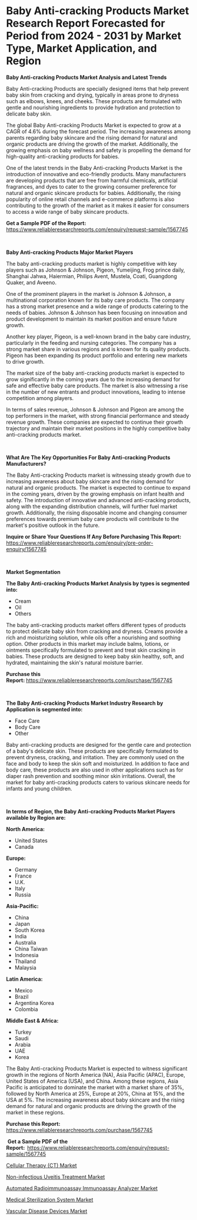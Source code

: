 <p><h1>Baby Anti-cracking Products Market Research Report Forecasted for Period from 2024 -  2031 by Market Type, Market Application, and Region</h1></p><p><strong>Baby Anti-cracking Products Market Analysis and Latest Trends</strong></p>
<p><p>Baby Anti-cracking Products are specially designed items that help prevent baby skin from cracking and drying, typically in areas prone to dryness such as elbows, knees, and cheeks. These products are formulated with gentle and nourishing ingredients to provide hydration and protection to delicate baby skin.</p><p>The global Baby Anti-cracking Products Market is expected to grow at a CAGR of 4.6% during the forecast period. The increasing awareness among parents regarding baby skincare and the rising demand for natural and organic products are driving the growth of the market. Additionally, the growing emphasis on baby wellness and safety is propelling the demand for high-quality anti-cracking products for babies.</p><p>One of the latest trends in the Baby Anti-cracking Products Market is the introduction of innovative and eco-friendly products. Many manufacturers are developing products that are free from harmful chemicals, artificial fragrances, and dyes to cater to the growing consumer preference for natural and organic skincare products for babies. Additionally, the rising popularity of online retail channels and e-commerce platforms is also contributing to the growth of the market as it makes it easier for consumers to access a wide range of baby skincare products.</p></p>
<p><strong>Get a Sample PDF of the Report:&nbsp;</strong> <a href="https://www.reliableresearchreports.com/enquiry/request-sample/1567745">https://www.reliableresearchreports.com/enquiry/request-sample/1567745</a></p>
<p>&nbsp;</p>
<p><strong>Baby Anti-cracking Products Major Market Players</strong></p>
<p><p>The baby anti-cracking products market is highly competitive with key players such as Johnson & Johnson, Pigeon, Yumeijing, Frog prince daily, Shanghai Jahwa, Haiermian, Philips Avent, Mustela, Coati, Guangdong Quaker, and Aveeno. </p><p>One of the prominent players in the market is Johnson & Johnson, a multinational corporation known for its baby care products. The company has a strong market presence and a wide range of products catering to the needs of babies. Johnson & Johnson has been focusing on innovation and product development to maintain its market position and ensure future growth.</p><p>Another key player, Pigeon, is a well-known brand in the baby care industry, particularly in the feeding and nursing categories. The company has a strong market share in various regions and is known for its quality products. Pigeon has been expanding its product portfolio and entering new markets to drive growth.</p><p>The market size of the baby anti-cracking products market is expected to grow significantly in the coming years due to the increasing demand for safe and effective baby care products. The market is also witnessing a rise in the number of new entrants and product innovations, leading to intense competition among players.</p><p>In terms of sales revenue, Johnson & Johnson and Pigeon are among the top performers in the market, with strong financial performance and steady revenue growth. These companies are expected to continue their growth trajectory and maintain their market positions in the highly competitive baby anti-cracking products market.</p></p>
<p>&nbsp;</p>
<p><strong>What Are The Key Opportunities For Baby Anti-cracking Products Manufacturers?</strong></p>
<p><p>The Baby Anti-cracking Products market is witnessing steady growth due to increasing awareness about baby skincare and the rising demand for natural and organic products. The market is expected to continue to expand in the coming years, driven by the growing emphasis on infant health and safety. The introduction of innovative and advanced anti-cracking products, along with the expanding distribution channels, will further fuel market growth. Additionally, the rising disposable income and changing consumer preferences towards premium baby care products will contribute to the market's positive outlook in the future.</p></p>
<p><strong>Inquire or Share Your Questions If Any Before Purchasing This Report:</strong> <a href="https://www.reliableresearchreports.com/enquiry/pre-order-enquiry/1567745">https://www.reliableresearchreports.com/enquiry/pre-order-enquiry/1567745</a></p>
<p>&nbsp;</p>
<p><strong>Market Segmentation</strong></p>
<p><strong>The Baby Anti-cracking Products Market Analysis by types is segmented into:</strong></p>
<p><ul><li>Cream</li><li>Oil</li><li>Others</li></ul></p>
<p><p>The baby anti-cracking products market offers different types of products to protect delicate baby skin from cracking and dryness. Creams provide a rich and moisturizing solution, while oils offer a nourishing and soothing option. Other products in this market may include balms, lotions, or ointments specifically formulated to prevent and treat skin cracking in babies. These products are designed to keep baby skin healthy, soft, and hydrated, maintaining the skin's natural moisture barrier.</p></p>
<p><strong>Purchase this Report:&nbsp;</strong><a href="https://www.reliableresearchreports.com/purchase/1567745">https://www.reliableresearchreports.com/purchase/1567745</a></p>
<p>&nbsp;</p>
<p><strong>The Baby Anti-cracking Products Market Industry Research by Application is segmented into:</strong></p>
<p><ul><li>Face Care</li><li>Body Care</li><li>Other</li></ul></p>
<p><p>Baby anti-cracking products are designed for the gentle care and protection of a baby's delicate skin. These products are specifically formulated to prevent dryness, cracking, and irritation. They are commonly used on the face and body to keep the skin soft and moisturized. In addition to face and body care, these products are also used in other applications such as for diaper rash prevention and soothing minor skin irritations. Overall, the market for baby anti-cracking products caters to various skincare needs for infants and young children.</p></p>
<p>&nbsp;</p>
<p><strong>In terms of Region, the Baby Anti-cracking Products Market Players available by Region are:</strong></p>
<p>
    <p> <strong> North America: </strong>
        <ul>
            <li>United States</li>
            <li>Canada</li>
        </ul>
        </p> 
    <p> <strong> Europe: </strong>
        <ul>
            <li>Germany</li>
            <li>France</li>
            <li>U.K.</li>
            <li>Italy</li>
            <li>Russia</li>
        </ul>
        </p> 
    <p> <strong> Asia-Pacific: </strong>
        <ul>
            <li>China</li>
            <li>Japan</li>
            <li>South Korea</li>
            <li>India</li>
            <li>Australia</li>
            <li>China Taiwan</li>
            <li>Indonesia</li>
            <li>Thailand</li>
            <li>Malaysia</li>
        </ul>
        </p> 
    <p> <strong> Latin America: </strong>
        <ul>
            <li>Mexico</li>
            <li>Brazil</li>
            <li>Argentina Korea</li>
            <li>Colombia</li>
        </ul>
        </p> 
    <p> <strong> Middle East & Africa: </strong>
        <ul>
            <li>Turkey</li>
            <li>Saudi</li>
            <li>Arabia</li>
            <li>UAE</li>
            <li>Korea</li>
        </ul>
    </p>
    </p>
<p><p>The Baby Anti-cracking Products Market is expected to witness significant growth in the regions of North America (NA), Asia Pacific (APAC), Europe, United States of America (USA), and China. Among these regions, Asia Pacific is anticipated to dominate the market with a market share of 35%, followed by North America at 25%, Europe at 20%, China at 15%, and the USA at 5%. The increasing awareness about baby skincare and the rising demand for natural and organic products are driving the growth of the market in these regions.</p></p>
<p><strong>Purchase this Report: </strong><a href="https://www.reliableresearchreports.com/purchase/1567745">https://www.reliableresearchreports.com/purchase/1567745</a></p>
<p>&nbsp;<strong>Get a Sample PDF of the Report:&nbsp;&nbsp;</strong><a href="https://www.reliableresearchreports.com/enquiry/request-sample/1567745">https://www.reliableresearchreports.com/enquiry/request-sample/1567745</a></p>
<p><strong></strong></p>
<p><p><a href="https://github.com/peachesmcdowel1/Market-Research-Report-List-1/blob/main/cellular-therapy-ct-market.md">Cellular Therapy (CT) Market</a></p><p><a href="https://medium.com/@jerrodhilll68/non-infectious-uveitis-treatment-market-size-and-market-trends-complete-industry-overview-2024-to-784e20f00114">Non-infectious Uveitis Treatment Market</a></p><p><a href="https://github.com/redneck06/Market-Research-Report-List-1/blob/main/automated-radioimmunoassay-immunoassay-analyzer-market.md">Automated Radioimmunoassay Immunoassay Analyzer Market</a></p><p><a href="https://medium.com/@rosiekuhn_28077/medical-sterilization-system-market-size-reveals-the-best-marketing-channels-in-global-industry-fc0cceaef4f4">Medical Sterilization System Market</a></p><p><a href="https://medium.com/@jerrodhilll68/vascular-disease-devices-market-analysis-and-sze-forecasted-for-period-from-2024-to-2031-7bb6d88b3fc9">Vascular Disease Devices Market</a></p></p>